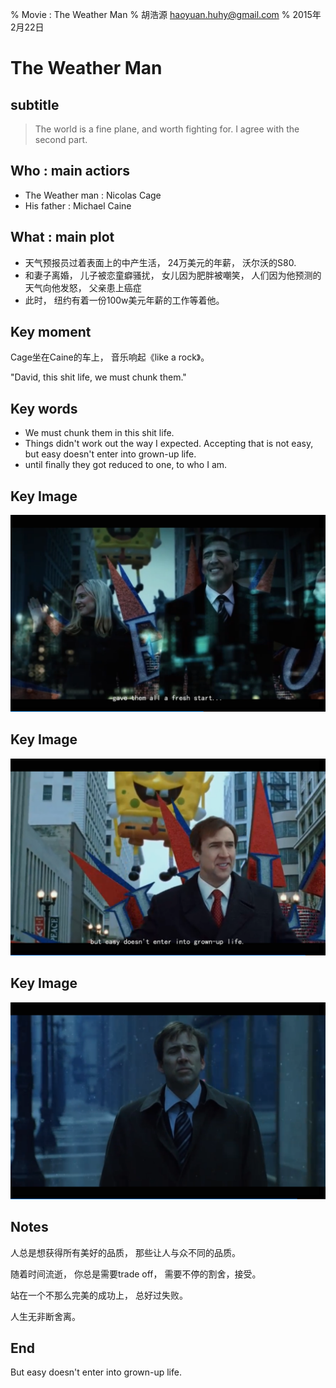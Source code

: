 % Movie : The Weather Man 
% 胡浩源 haoyuan.huhy@gmail.com
% 2015年2月22日

# The Weather Man

## subtitle
> The world is a fine plane, and worth fighting for. I agree with the second part.

## Who : main actiors

- The Weather man : Nicolas Cage
- His father : Michael Caine

## What : main plot
- 天气预报员过着表面上的中产生活， 24万美元的年薪， 沃尔沃的S80.
- 和妻子离婚， 儿子被恋童癖骚扰， 女儿因为肥胖被嘲笑， 人们因为他预测的天气向他发怒， 父亲患上癌症
- 此时， 纽约有着一份100w美元年薪的工作等着他。

## Key moment
Cage坐在Caine的车上， 音乐响起《like a rock》。

"David, this shit life, we must chunk them."

## Key words
- We must chunk them in this shit life.
- Things didn't work out the way I expected. Accepting that is not easy, but easy doesn't enter into grown-up life.
- until finally they got reduced to one, to who I am.

## Key Image

![一个梦想中的大团圆结局](../images/movie_weather_man_dream.png)

## Key Image

![一个看起来也不是那么丧气的现实结局](../images/movie_weather_man_real.png)

## Key Image

![This is who I am, a weather man](../images/movie_weather_man_who_i_am.png)

## Notes
人总是想获得所有美好的品质， 那些让人与众不同的品质。

随着时间流逝， 你总是需要trade off， 需要不停的割舍，接受。

站在一个不那么完美的成功上， 总好过失败。

人生无非断舍离。

## End

But easy doesn't enter into grown-up life.
